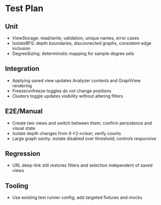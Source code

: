# Test Plan

## Unit
- ViewStorage: read/write, validation, unique names, error cases
- IsolateBFS: depth boundaries, disconnected graphs, consistent edge inclusion
- DegreeSizing: deterministic mapping for sample degree sets

## Integration
- Applying saved view updates Analyzer contexts and GraphView rendering
- Freeze/unfreeze toggles do not change positions
- Clusters toggle updates visibility without altering filters

## E2E/Manual
- Create two views and switch between them; confirm persistence and visual state
- Isolate depth changes from 0→2→clear; verify counts
- Large graph sanity: isolate disabled over threshold; controls responsive

## Regression
- URL deep-link still restores filters and selection independent of saved views

## Tooling
- Use existing test runner config; add targeted fixtures and mocks

